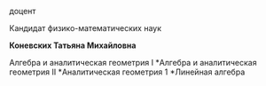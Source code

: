 доцент

Кандидат физико-математических наук

**Коневских Татьяна Михайловна**

Алгебра и аналитическая геометрия I
	*Алгебра и аналитическая геометрия II
	*Аналитическая геометрия 1
	*Линейная алгебра